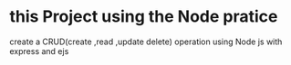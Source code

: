 # this Project using the Node pratice 
create a CRUD(create ,read ,update delete) operation using Node js with express and ejs
<a href="https://crud-three-lovat.vercel.app" target="blank"> </a>
